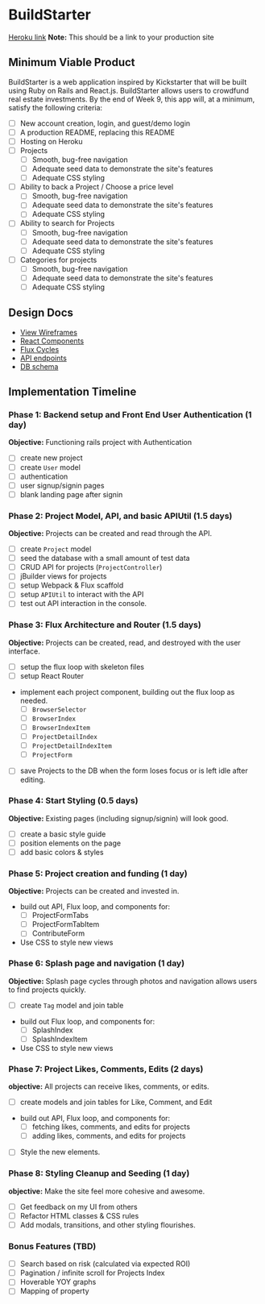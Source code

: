 # BuildStarter

[Heroku link][heroku] **Note:** This should be a link to your production site

[heroku]: https://salty-lake-96978.herokuapp.com/

## Minimum Viable Product

BuildStarter is a web application inspired by Kickstarter that will be built using Ruby on Rails and React.js.  BuildStarter allows users to crowdfund real estate investments.  By the end of Week 9, this app will, at a minimum, satisfy the following criteria:

- [ ] New account creation, login, and guest/demo login
- [ ] A production README, replacing this README
- [ ] Hosting on Heroku
- [ ] Projects
  - [ ] Smooth, bug-free navigation
  - [ ] Adequate seed data to demonstrate the site's features
  - [ ] Adequate CSS styling
- [ ] Ability to back a Project / Choose a price level
  - [ ] Smooth, bug-free navigation
  - [ ] Adequate seed data to demonstrate the site's features
  - [ ] Adequate CSS styling
- [ ] Ability to search for Projects
  - [ ] Smooth, bug-free navigation
  - [ ] Adequate seed data to demonstrate the site's features
  - [ ] Adequate CSS styling
-  [ ] Categories for projects
  - [ ] Smooth, bug-free navigation
  - [ ] Adequate seed data to demonstrate the site's features
  - [ ] Adequate CSS styling

## Design Docs
* [View Wireframes][views]
* [React Components][components]
* [Flux Cycles][flux-cycles]
* [API endpoints][api-endpoints]
* [DB schema][schema]

[views]: docs/views.md
[components]: docs/components.md
[flux-cycles]: docs/flux-cycles.md
[api-endpoints]: docs/api-endpoints.md
[schema]: docs/schema.md

## Implementation Timeline

### Phase 1: Backend setup and Front End User Authentication (1 day)

**Objective:** Functioning rails project with Authentication

- [ ] create new project
- [ ] create `User` model
- [ ] authentication
- [ ] user signup/signin pages
- [ ] blank landing page after signin

### Phase 2: Project Model, API, and basic APIUtil (1.5 days)

**Objective:** Projects can be created and read through
the API.

- [ ] create `Project` model
- [ ] seed the database with a small amount of test data
- [ ] CRUD API for projects (`ProjectController`)
- [ ] jBuilder views for projects
- [ ] setup Webpack & Flux scaffold
- [ ] setup `APIUtil` to interact with the API
- [ ] test out API interaction in the console.

### Phase 3: Flux Architecture and Router (1.5 days)

**Objective:** Projects can be created, read, and destroyed with the
user interface.

- [ ] setup the flux loop with skeleton files
- [ ] setup React Router
- implement each project component, building out the flux loop as needed.
  - [ ] `BrowserSelector`
  - [ ] `BrowserIndex`
  - [ ] `BrowserIndexItem`
  - [ ] `ProjectDetailIndex`
  - [ ] `ProjectDetailIndexItem`
  - [ ] `ProjectForm`
- [ ] save Projects to the DB when the form loses focus or is left idle
  after editing.

### Phase 4: Start Styling (0.5 days)

**Objective:** Existing pages (including signup/signin) will look good.

- [ ] create a basic style guide
- [ ] position elements on the page
- [ ] add basic colors & styles

### Phase 5: Project creation and funding (1 day)

**Objective:** Projects can be created and invested in.

- build out API, Flux loop, and components for:
  - [ ] ProjectFormTabs
  - [ ] ProjectFormTabItem
  - [ ] ContributeForm

- Use CSS to style new views

### Phase 6: Splash page and navigation (1 day)

**Objective:** Splash page cycles through photos and navigation allows users to find projects quickly.

- [ ] create `Tag` model and join table
- build out Flux loop, and components for:
  - [ ] SplashIndex
  - [ ] SplashIndexItem
- Use CSS to style new views

### Phase 7: Project Likes, Comments, Edits (2 days)

**objective:** All projects can receive likes, comments, or edits.

- [ ] create models and join tables for Like, Comment, and Edit
- build out API, Flux loop, and components for:
  - [ ] fetching likes, comments, and edits for projects
  - [ ] adding likes, comments, and edits for projects
- [ ] Style the new elements.

### Phase 8: Styling Cleanup and Seeding (1 day)

**objective:** Make the site feel more cohesive and awesome.

- [ ] Get feedback on my UI from others
- [ ] Refactor HTML classes & CSS rules
- [ ] Add modals, transitions, and other styling flourishes.

### Bonus Features (TBD)
- [ ] Search based on risk (calculated via expected ROI)
- [ ] Pagination / infinite scroll for Projects Index
- [ ] Hoverable YOY graphs
- [ ] Mapping of property

[phase-one]: docs/phases/phase1.md
[phase-two]: docs/phases/phase2.md
[phase-three]: docs/phases/phase3.md
[phase-four]: docs/phases/phase4.md
[phase-five]: docs/phases/phase5.md
